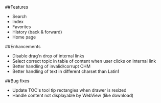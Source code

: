 ##Features

- Search
- Index
- Favorites
- History (back & forward)
- Home page

##Enhancements

- Disable drag'n drop of internal links
- Select correct topic in table of content when user clicks on internal link
- Better handling of invalid/corrupt CHM
- Better handling of text in different charset than Latin1

##Bug fixes

- Update TOC's tool tip rectangles when drawer is resized
- Handle content not displayable by WebView (like download)